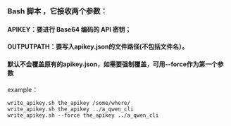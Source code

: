 ### Bash 脚本 ，它接收两个参数：

#### APIKEY：要进行 Base64 编码的 API 密钥；
#### OUTPUTPATH：要写入apikey.json的文件路径(不包括文件名）。
#### 默认不会覆盖原有的apikey.json，如需要强制覆盖，可用--force作为第一个参数

example：
```
write_apikey.sh the_apikey /some/where/
write_apikey.sh the_apikey ../a_qwen_cli
write_apikey.sh --force the_apikey ../a_qwen_cli 
```
